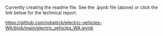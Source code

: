 Currently creating the readme file. See the .ipynb file (above) or click the link below for the technical report.

https://github.com/robptrck/electric-vehicles-WA/blob/main/electric_vehicles_WA.ipynb
